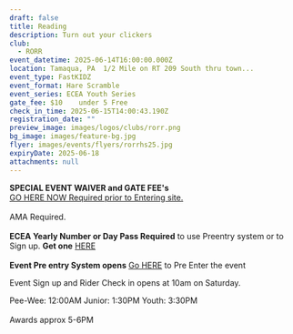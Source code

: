 ```yaml
---
draft: false
title: Reading
description: Turn out your clickers
club:
  - RORR
event_datetime: 2025-06-14T16:00:00.000Z
location: Tamaqua, PA  1/2 Mile on RT 209 South thru town...
event_type: FastKIDZ
event_format: Hare Scramble
event_series: ECEA Youth Series
gate_fee: $10    under 5 Free
check_in_time: 2025-06-15T14:00:43.190Z
registration_date: ""
preview_image: images/logos/clubs/rorr.png
bg_image: images/feature-bg.jpg
flyer: images/events/flyers/rorrhs25.jpg
expiryDate: 2025-06-18
attachments: null
---
```

**SPECIAL EVENT WAIVER and GATE FEE's** \
[GO HERE NOW  Required prior to Entering  site. ](https://rorr.redpodium.com/2025-rorr-ecea-hare-scramble-series)\
\
AMA Required.\
\
**ECEA Yearly Number or Day Pass Required** to use Preentry system or to Sign up.  **Get one** [HERE ](https://www.moto-tally.com/ECEA/ECEA_PWY/SeriesRegistration.aspx)\
\
**Event Pre entry System opens**   [Go HERE](https://www.moto-tally.com/ECEA/ECEA_PWY/PreEntry.aspx) to Pre Enter the event

Event Sign up and Rider Check in opens at 10am on Saturday.

Pee-Wee: 12:00AM
Junior: 1:30PM
Youth: 3:30PM\
\
Awards approx 5-6PM